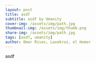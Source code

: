 ```yaml
---
layout: post
title: asdf
subtitle: asdf by Umanity
cover-img: /assets/img/path.jpg
thumbnail-img: /assets/img/thumb.png
share-img: /assets/img/path.jpg
tags: [asdf, umanity]
author: Omar Rivas, Laxekroz, el Homer
---
```



asdf
